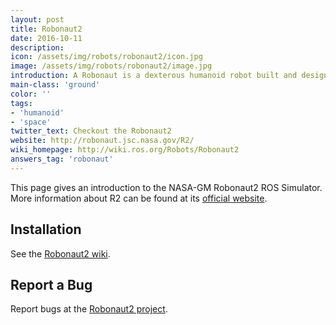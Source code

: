 ```yaml
---
layout: post
title: Robonaut2
date: 2016-10-11
description:
icon: /assets/img/robots/robonaut2/icon.jpg
image: /assets/img/robots/robonaut2/image.jpg
introduction: A Robonaut is a dexterous humanoid robot built and designed at NASA Johnson Space Center in Houston, Texas.
main-class: 'ground'
color: ''
tags:
- 'humanoid'
- 'space'
twitter_text: Checkout the Robonaut2
website: http://robonaut.jsc.nasa.gov/R2/
wiki_homepage: http://wiki.ros.org/Robots/Robonaut2
answers_tag: 'robonaut'
---
```


This page gives an introduction to the NASA-GM Robonaut2 ROS Simulator. More information about R2 can be found at its [official website](http://robonaut.jsc.nasa.gov/).

## Installation

See the [Robonaut2 wiki](https://gitlab.com/nasa-jsc-robotics/robonaut2/wikis/R2%20Gazebo%20Simulation).

## Report a Bug

Report bugs at the [Robonaut2 project](https://gitlab.com/nasa-jsc-robotics/robonaut2/issues).
